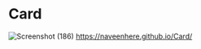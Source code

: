 # Card
![Screenshot (186)](https://user-images.githubusercontent.com/85273777/142754801-f4cbfa0e-85e8-4291-a4b0-557337a2a4e0.png)
https://naveenhere.github.io/Card/
